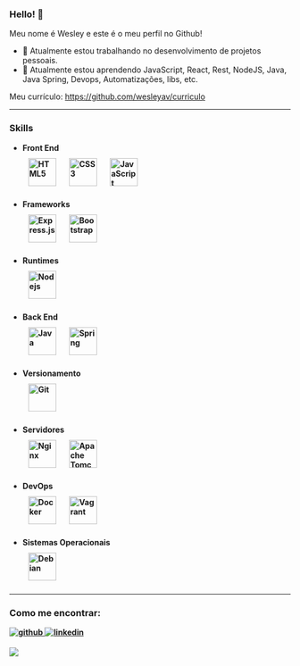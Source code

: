### Hello! 👋

<!--
**wesleyav/wesleyav** is a ✨ _special_ ✨ repository because its `README.md` (this file) appears on your GitHub profile.

Here are some ideas to get you started:

* 🔭 I’m currently working on ...
* 🌱 I’m currently learning ...
* 👯 I’m looking to collaborate on ...
* 🤔 I’m looking for help with ...
* 💬 Ask me about ...
* 📫 How to reach me: ...
* 😄 Pronouns: ...
* ⚡ Fun fact: ...

-->
Meu nome é Wesley e este é o meu perfil no Github!

* 🔭 Atualmente estou trabalhando no desenvolvimento de projetos pessoais.
* 🌱 Atualmente estou aprendendo  JavaScript, React, Rest, NodeJS, Java, Java Spring, Devops, Automatizações, libs, etc.



Meu currículo: https://github.com/wesleyav/curriculo

---

### Skills 
 <ul>
    <li><b>Front End</li>    
        <!-- HTML -->
        <img style="margin: 10px" src="https://www.vectorlogo.zone/logos/w3_html5/w3_html5-ar21.svg" alt="HTML5" height="50" />
        <!-- CSS3 -->
        <img style="margin: 10px" src="https://cdn.worldvectorlogo.com/logos/css3.svg" alt="CSS3" height="50" />
        <!-- JAVASCRIPT -->
        <img style="margin: 10px" src="https://www.vectorlogo.zone/logos/javascript/javascript-ar21.svg" alt="JavaScript" height="50" />   
</ul>

<ul>
    <li>Frameworks</li>
        <!-- EXPRESS JS -->
        <img style="margin: 10px" src="https://www.vectorlogo.zone/logos/expressjs/expressjs-ar21.svg" alt="Express.js" height="50" /> 
        <!-- BOOTSTRAP -->
        <img style="margin: 10px" src="https://www.vectorlogo.zone/logos/getbootstrap/getbootstrap-ar21.svg" alt="Bootstrap" height="50" /> 
</ul>

<ul>
    <li>Runtimes</li>
        <!-- NODEJS -->
        <img style="margin: 10px" src="https://www.vectorlogo.zone/logos/nodejs/nodejs-ar21.svg" alt="Nodejs" height="50" />
</ul>

<ul>
    <li>Back End</li>        
        <!-- JAVA -->
        <img style="margin: 10px" src="https://www.vectorlogo.zone/logos/java/java-ar21.svg" alt="Java" height="50" /> 
        <!-- JAVA SPRING -->
        <img style="margin: 10px" src="https://www.vectorlogo.zone/logos/springio/springio-ar21.svg" alt="Spring" height="50" />   
</ul>

<ul>
    <li>Versionamento</li>    
        <!-- GIT -->
        <img style="margin: 10px" src="https://www.vectorlogo.zone/logos/git-scm/git-scm-ar21.svg" alt="Git" height="50" />  
</ul>

<ul>
    <li>Servidores</li>
        <!-- NGINX -->
        <img style="margin: 10px" src="https://www.vectorlogo.zone/logos/nginx/nginx-ar21.svg" alt="Nginx" height="50" />
        <!-- APACHE -->
        <img style="margin: 10px" src="https://www.vectorlogo.zone/logos/apache_tomcat/apache_tomcat-ar21.svg" alt="Apache Tomcat" height="50" />  
</ul>

<ul>
    <li>DevOps</li>        
        <!-- DOCKER -->
        <img style="margin: 10px" src="https://www.vectorlogo.zone/logos/docker/docker-ar21.svg" alt="Docker" height="50" /> 
        <!-- VAGRANT -->
        <img style="margin: 10px" src="https://www.vectorlogo.zone/logos/vagrantup/vagrantup-ar21.svg" alt="Vagrant" height="50" />  
</ul>

<ul>
    <li>Sistemas Operacionais</li>
        <!-- DEBIAN -->
        <img style="margin: 10px" src="https://www.vectorlogo.zone/logos/debian/debian-ar21.svg" alt="Debian" height="50" />  
</ul>



<!-- <img style="margin: 10px" src="" alt="" height="50" />   -->


</div>

---

### Como me encontrar:
<div>
<a href="https://github.com/wesleyav" target="_blank">
<img src=https://img.shields.io/badge/github-%2324292e.svg?&style=for-the-badge&logo=github&logoColor=white alt=github style="margin-bottom: 5px;" />
</a>

<a href="https://www.linkedin.com/in/wesley-araújo-vieira" target="_blank">
<img src=https://img.shields.io/badge/linkedin-%231E77B5.svg?&style=for-the-badge&logo=linkedin&logoColor=white alt=linkedin style="margin-bottom: 5px;" />
</a>
</div>  












<!-- [![HitCount](http://hits.dwyl.com/wesleyav/wesleyav.svg)](http://hits.dwyl.com/wesleyav/wesleyav) -->

![](https://komarev.com/ghpvc/?username=wesleyav&label=PROFILE+VIEWS)
